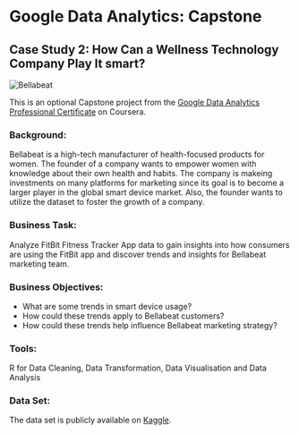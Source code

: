 # Google Data Analytics: Capstone
## Case Study 2: How Can a Wellness Technology Company Play It smart?

![Bellabeat](https://github.com/kang295/Google-DataAnalytics-Capstone/blob/main/Bellabeat.png)

This is an optional Capstone project from the [Google Data Analytics Professional Certificate](https://www.coursera.org/professional-certificates/google-data-analytics) on Coursera. 

### Background:
Bellabeat is a high-tech manufacturer of health-focused products for women. The founder of a company wants to empower women with knowledge about their own health and habits. The company is makeing investments on many platforms for marketing since its goal is to become a larger player in the global smart device market. Also, the founder wants to utilize the dataset to foster the growth of a company.

### Business Task:
Analyze FitBit Fitness Tracker App data to gain insights into how consumers are using the FitBit app and discover trends and insights for Bellabeat marketing team.

### Business Objectives:
- What are some trends in smart device usage?
- How could these trends apply to Bellabeat customers?
- How could these trends help influence Bellabeat marketing strategy?

### Tools:
R for Data Cleaning, Data Transformation, Data Visualisation and Data Analysis

### Data Set:
The data set is publicly available on [Kaggle](https://www.kaggle.com/arashnic/fitbit).
